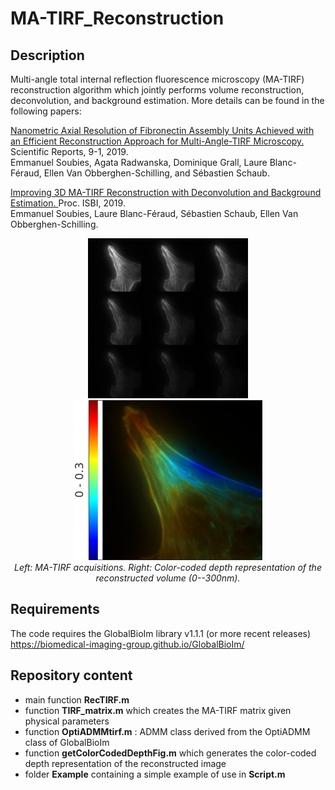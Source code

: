 # MA-TIRF_Reconstruction

## Description

Multi-angle total internal reflection fluorescence microscopy (MA-TIRF) reconstruction algorithm which jointly performs volume reconstruction, deconvolution, and background estimation. More details can be found in the following papers:

<a href="https://www.nature.com/articles/s41598-018-36119-3" target="_blank">Nanometric Axial Resolution of Fibronectin Assembly Units Achieved with an Efficient Reconstruction Approach for Multi-Angle-TIRF Microscopy.</a>
Scientific Reports, 9-1, 2019.  <br />
Emmanuel Soubies, Agata Radwanska, Dominique Grall, Laure Blanc-Féraud, Ellen Van Obberghen-Schilling, and Sébastien Schaub.

<a href="https://hal.inria.fr/hal-02017862" target="_blank">Improving 3D MA-TIRF Reconstruction with Deconvolution and Background Estimation. </a>
Proc. ISBI, 2019. <br />
Emmanuel Soubies, Laure Blanc-Féraud, Sébastien Schaub, Ellen Van Obberghen-Schilling.

<p align="center">
<img height="256" src="https://github.com/esoubies/MA-TIRF_Reconstruction/blob/master/Images/data.png"/>
<img height="256" src="https://github.com/esoubies/MA-TIRF_Reconstruction/blob/master/Images/recons.png"/> <br />
  <em> Left: MA-TIRF acquisitions. Right: Color-coded depth representation of the reconstructed volume (0--300nm).</em>
</p>

## Requirements

The code requires the GlobalBioIm library v1.1.1 (or more recent releases)  https://biomedical-imaging-group.github.io/GlobalBioIm/

## Repository content
* main function **RecTIRF.m** 
* function **TIRF_matrix.m** which creates the MA-TIRF matrix given physical parameters
* function **OptiADMMtirf.m** : ADMM class derived from the OptiADMM class of GlobalBioIm
* function **getColorCodedDepthFig.m** which generates the color-coded depth representation of the reconstructed image
* folder **Example** containing a simple example of use in **Script.m** 
